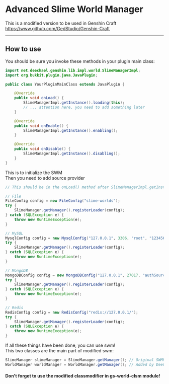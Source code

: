 # Advanced Slime World Manager
This is a modified version to be used in Genshin Craft
https://www.github.com/GedStudio/Genshin-Craft

---

## How to use
You should be sure you invoke these methods in your plugin main class:
```java
import net.deechael.genshin.lib.impl.world.SlimeManagerImpl;
import org.bukkit.plugin.java.JavaPlugin;

public class YourPluginMainClass extends JavaPlugin {

    @Override
    public void onLoad() {
        SlimeManagerImpl.getInstance().loading(this);
        // ... attention here, you need to add something later
    }

    @Override
    public void onEnable() {
        SlimeManagerImpl.getInstance().enabling();
    }

    @Override
    public void onDisable() {
        SlimeManagerImpl.getInstance().disabling();
    }
}
```
This is to initialize the SWM\
Then you need to add source provider
```java
// This should be in the onLoad() method after SlimeManagerImpl.getInstance().loading(this);

// File
FileConfig config = new FileConfig("slime-worlds");
try {
    SlimeManager.getManager().registerLoader(config);
} catch (SQLException e) {
    throw new RuntimeException(e);
}

// MySQL
MysqlConfig config = new MysqlConfig("127.0.0.1", 3306, "root", "123456", "database");
try {
    SlimeManager.getManager().registerLoader(config);
} catch (SQLException e) {
    throw new RuntimeException(e);
}

// MongoDB
MongoDBConfig config = new MongoDBConfig("127.0.0.1", 27017, "authSource", "root", "123456", "database", "collection");
try {
    SlimeManager.getManager().registerLoader(config);
} catch (SQLException e) {
    throw new RuntimeException(e);
}

// Redis
RedisConfig config = new RedisConfig("redis://127.0.0.1/");
try {
    SlimeManager.getManager().registerLoader(config);
} catch (SQLException e) {
    throw new RuntimeException(e);
}

```
If all these things have been done, you can use swm!\
This two classes are the main part of modified swm:
```java
SlimeManager slimeManager = SlimeManager.getManager(); // Original SWMPlugin.class
WorldManager worldManager = WorldManager.getManager(); // Added by DeeChael
```

#### Don't forget to use the modified classmodifier in gs-world-clsm module!